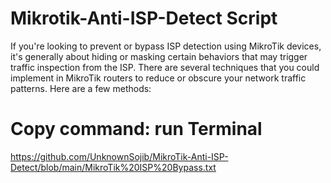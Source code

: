 # Mikrotik-Anti-ISP-Detect Script

If you're looking to prevent or bypass ISP detection using MikroTik devices, it's generally about hiding or masking certain behaviors that may trigger traffic inspection from the ISP. There are several techniques that you could implement in MikroTik routers to reduce or obscure your network traffic patterns. Here are a few methods:

 # Copy command: run Terminal

https://github.com/UnknownSojib/MikroTik-Anti-ISP-Detect/blob/main/MikroTik%20ISP%20Bypass.txt
